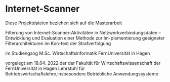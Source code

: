# Internet-Scanner
Diese Projektdateien beziehen sich auf die Masterarbeit 

Filterung von Internet-Scanner-Aktivitäten in Netzwerkverbindungsdaten –
Entwicklung und Evaluation einer Methode zur Im-plementierung geeigneter Filterarchitekturen im Kon-text der Strafverfolgung

im Studiengang
M.Sc. Wirtschaftsinformatik
FernUniversität in Hagen

vorgelegt am 18.04. 2022 der der Fakultät für Wirtschaftswissenschaft der FernUniversität in Hagen
Lehrstuhl für Betriebswirtschaftslehre,insbesondere Betriebliche Anwendungssysteme
